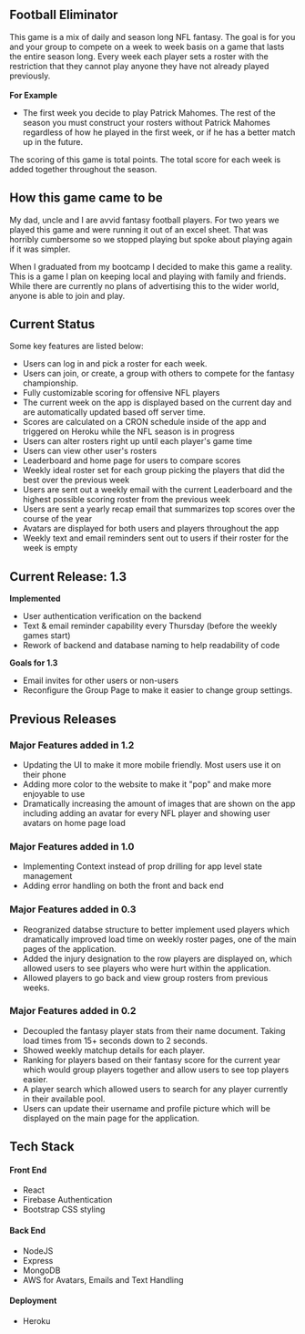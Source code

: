## Football Eliminator

This game is a mix of daily and season long NFL fantasy. The goal is for you and your group to compete on a week to week basis on a game that lasts the entire season long. Every week each player sets a roster with the restriction that they cannot play anyone they have not already played previously.
<br />
<br />
<strong>For Example</strong>

- The first week you decide to play Patrick Mahomes. The rest of the season you must construct your rosters without Patrick Mahomes regardless of how he played in the first week, or if he has a better match up in the future.

The scoring of this game is total points. The total score for each week is added together throughout the season.
<br />

## How this game came to be

My dad, uncle and I are avvid fantasy football players. For two years we played this game and were running it out of an excel sheet. That was horribly cumbersome so we stopped playing but spoke about playing again if it was simpler.

When I graduated from my bootcamp I decided to make this game a reality. This is a game I plan on keeping local and playing with family and friends. While there are currently no plans of advertising this to the wider world, anyone is able to join and play.

## Current Status

Some key features are listed below:

- Users can log in and pick a roster for each week.
- Users can join, or create, a group with others to compete for the fantasy championship.
- Fully customizable scoring for offensive NFL players
- The current week on the app is displayed based on the current day and are automatically updated based off server time.
- Scores are calculated on a CRON schedule inside of the app and triggered on Heroku while the NFL season is in progress
- Users can alter rosters right up until each player's game time
- Users can view other user's rosters
- Leaderboard and home page for users to compare scores
- Weekly ideal roster set for each group picking the players that did the best over the previous week
- Users are sent out a weekly email with the current Leaderboard and the highest possible scoring roster from the previous week
- Users are sent a yearly recap email that summarizes top scores over the course of the year
- Avatars are displayed for both users and players throughout the app
- Weekly text and email reminders sent out to users if their roster for the week is empty

## Current Release: 1.3
<strong>Implemented</strong>
- User authentication verification on the backend
- Text & email reminder capability every Thursday (before the weekly games start)
- Rework of backend and database naming to help readability of code

<strong>Goals for 1.3</strong>
- Email invites for other users or non-users
- Reconfigure the Group Page to make it easier to change group settings.

## Previous Releases

### Major Features added in 1.2
- Updating the UI to make it more mobile friendly. Most users use it on their phone
- Adding more color to the website to make it "pop" and make more enjoyable to use
- Dramatically increasing the amount of images that are shown on the app including adding an avatar for every NFL player and showing user avatars on home page load

### Major Features added in 1.0

- Implementing Context instead of prop drilling for app level state management
- Adding error handling on both the front and back end

### Major Features added in 0.3

- Reogranized databse structure to better implement used players which dramatically improved load time on weekly roster pages, one of the main pages of the application.
- Added the injury designation to the row players are displayed on, which allowed users to see players who were hurt within the application.
- Allowed players to go back and view group rosters from previous weeks.

### Major Features added in 0.2

- Decoupled the fantasy player stats from their name document. Taking load times from 15+ seconds down to 2 seconds.
- Showed weekly matchup details for each player.
- Ranking for players based on their fantasy score for the current year which would group players together and allow users to see top players easier.
- A player search which allowed users to search for any player currently in their available pool.
- Users can update their username and profile picture which will be displayed on the main page for the application.

## Tech Stack
#### Front End
- React
- Firebase Authentication
- Bootstrap CSS styling
#### Back End
- NodeJS
- Express
- MongoDB
- AWS for Avatars, Emails and Text Handling
#### Deployment
- Heroku